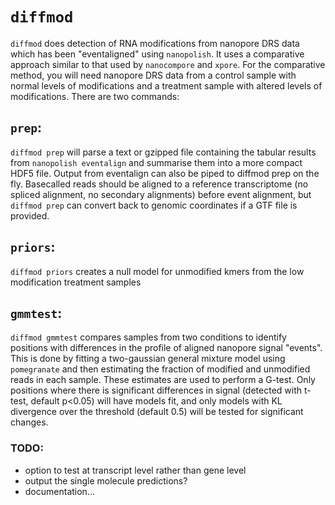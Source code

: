 # `diffmod`

`diffmod` does detection of RNA modifications from nanopore DRS data which has been "eventaligned" using `nanopolish`. It uses a comparative approach similar to that used by `nanocompore` and `xpore`. For the comparative method, you will need nanopore DRS data from a control sample with normal levels of modifications and a treatment sample with altered levels of modifications. There are two commands:

## `prep`:

`diffmod prep` will parse a text or gzipped file containing the tabular results from `nanopolish eventalign` and summarise them into a more compact HDF5 file. Output from eventalign can also be piped to diffmod prep on the fly. Basecalled reads should be aligned to a reference transcriptome (no spliced alignment, no secondary alignments) before event alignment, but `diffmod prep` can convert back to genomic coordinates if a GTF file is provided.

## `priors`:

`diffmod priors` creates a null model for unmodified kmers from the low modification treatment samples

## `gmmtest`:

`diffmod gmmtest` compares samples from two conditions to identify positions with differences in the profile of aligned nanopore signal "events". This is done by fitting a two-gaussian general mixture model using `pomegranate` and then estimating the fraction of modified and unmodified reads in each sample. These estimates are used to perform a G-test. Only positions where there is significant differences in signal (detected with t-test, default p<0.05) will have models fit, and only models with KL divergence over the threshold (default 0.5) will be tested for significant changes.


### TODO:

* option to test at transcript level rather than gene level
* output the single molecule predictions?
* documentation...

